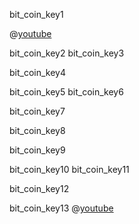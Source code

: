 bit_coin_key1


@[youtube](Um63OQz3bjo&t=1s)




bit_coin_key2
bit_coin_key3



bit_coin_key4



bit_coin_key5
bit_coin_key6



bit_coin_key7



bit_coin_key8



bit_coin_key9




bit_coin_key10
bit_coin_key11


bit_coin_key12



bit_coin_key13
@[youtube](Um63OQz3bjo&t=1s)




